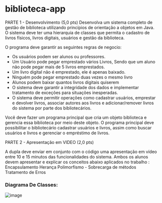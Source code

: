 # biblioteca-app
PARTE 1 - Desenvolvimento (5,0 pts)
Desenvolva um sistema completo de gestão de biblioteca utilizando princípios de orientação a objetos em Java. O sistema deve ter uma hierarquia de classes que permita o cadastro de livros físicos, livros digitais, usuários e gestão da biblioteca. 

O programa deve garantir as seguintes regras de negocio:

   - Os usuários podem ser alunos ou professores.
   - Um Usuário pode pegar emprestado vários Livros, Sendo que um aluno não pode pegar mais de 5 livros emprestados.
   - Um livro digital não é emprestado, ele é apenas baixado.
   - Ninguém pode pegar emprestado duas vezes o mesmo livro
   - Alunos podem baixar quantos livros digitais quiserem
   - O sistema deve garantir a integridade dos dados e implementar tratamento de exceções para situações inesperadas.
   - O sistema deve permitir operações como cadastrar usuários, emprestar e devolver livros, associar autores aos livros e adicionar/remover livros do sistema por parte dos bibliotecários.

Você deve fazer um programa principal que cria um objeto biblioteca e gerencia essa biblioteca por meio deste objeto. O programa principal deve possibilitar o bibliotecário cadastrar usuários e livros, assim como buscar usuários e livros e gerenciar o empréstimo de livros.

PARTE 2 - Apresentação em VIDEO (2,0 pts)

A dupla deve enviar em conjunto com o código uma apresentação em vídeo entre 10 e 15 minutos das funcionalidades do sistema. Ambos os alunos devem apresentar e explicar os conceitos abaixo aplicados no trabalho : 
Encapsulamento
Herança
Polimorfismo - Sobrecarga de métodos
Tratamento de Erros

### Diagrama De Classes:
![image](https://github.com/rootdanley/biblioteca-app/assets/85087531/0b7c974b-dbf2-43de-a4a2-d299efb3d3ab)
